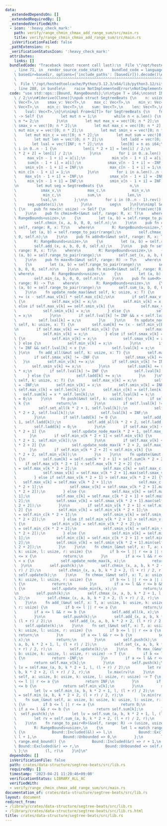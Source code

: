 ```yaml
---
data:
  _extendedDependsOn: []
  _extendedRequiredBy: []
  _extendedVerifiedWith:
  - icon: ':heavy_check_mark:'
    path: verify/range_chmin_chmax_add_range_sum/src/main.rs
    title: verify/range_chmin_chmax_add_range_sum/src/main.rs
  _isVerificationFailed: false
  _pathExtension: rs
  _verificationStatusIcon: ':heavy_check_mark:'
  attributes:
    links: []
  bundledCode: "Traceback (most recent call last):\n  File \"/opt/hostedtoolcache/Python/3.12.3/x64/lib/python3.12/site-packages/onlinejudge_verify/documentation/build.py\"\
    , line 71, in _render_source_code_stat\n    bundled_code = language.bundle(stat.path,\
    \ basedir=basedir, options={'include_paths': [basedir]}).decode()\n          \
    \         ^^^^^^^^^^^^^^^^^^^^^^^^^^^^^^^^^^^^^^^^^^^^^^^^^^^^^^^^^^^^^^^^^^^^^^^^^^^^^^^^^\n\
    \  File \"/opt/hostedtoolcache/Python/3.12.3/x64/lib/python3.12/site-packages/onlinejudge_verify/languages/rust.py\"\
    , line 288, in bundle\n    raise NotImplementedError\nNotImplementedError\n"
  code: "use std::ops::{Bound, RangeBounds};\n\ntype T = i64;\nconst INF: T = std::i64::MAX\
    \ / 2;\n\n#[derive(Clone)]\npub struct SegtreeBeats {\n    n: usize,\n    max_v:\
    \ Vec<T>,\n    smax_v: Vec<T>,\n    max_c: Vec<T>,\n    min_v: Vec<T>,\n    smin_v:\
    \ Vec<T>,\n    min_c: Vec<T>,\n    sum: Vec<T>,\n    len: Vec<T>,\n    ladd: Vec<T>,\n\
    \    lval: Vec<T>,\n}\n\nimpl From<&[T]> for SegtreeBeats {\n    fn from(a: &[T])\
    \ -> Self {\n        let mut n = 1;\n        while n < a.len() {\n           \
    \ n *= 2;\n        }\n\n        let mut max_v = vec![0; n * 2];\n        let mut\
    \ smax_v = vec![0; n * 2];\n        let mut max_c = vec![0; n * 2];\n        let\
    \ mut min_v = vec![0; n * 2];\n        let mut smin_v = vec![0; n * 2];\n    \
    \    let mut min_c = vec![0; n * 2];\n        let mut sum = vec![0; n * 2];\n\
    \        let mut len = vec![0; n * 2];\n        let ladd = vec![0; n * 2];\n \
    \       let lval = vec![INF; n * 2];\n\n        len[0] = n as i64;\n        for\
    \ i in 0..n - 1 {\n            len[i * 2 + 1] = len[i] / 2;\n            len[i\
    \ * 2 + 2] = len[i] / 2;\n        }\n\n        for i in 0..a.len() {\n       \
    \     max_v[n - 1 + i] = a[i];\n            min_v[n - 1 + i] = a[i];\n       \
    \     sum[n - 1 + i] = a[i];\n            smax_v[n - 1 + i] = -INF;\n        \
    \    smin_v[n - 1 + i] = INF;\n            max_c[n - 1 + i] = 1;\n           \
    \ min_c[n - 1 + i] = 1;\n        }\n\n        for i in a.len()..n {\n        \
    \    max_v[n - 1 + i] = -INF;\n            smax_v[n - 1 + i] = -INF;\n       \
    \     min_v[n - 1 + i] = INF;\n            smin_v[n - 1 + i] = INF;\n        }\n\
    \n        let mut seg = SegtreeBeats {\n            n,\n            max_v,\n \
    \           smax_v,\n            max_c,\n            min_v,\n            smin_v,\n\
    \            min_c,\n            sum,\n            len,\n            ladd,\n \
    \           lval,\n        };\n\n        for i in (0..n - 1).rev() {\n       \
    \     seg.update(i);\n        }\n\n        seg\n    }\n}\n\nimpl SegtreeBeats\
    \ {\n    pub fn new(n: usize) -> Self {\n        Self::from(vec![0; n].as_slice())\n\
    \    }\n\n    pub fn chmin<R>(&mut self, range: R, x: T)\n    where\n        R:\
    \ RangeBounds<usize>,\n    {\n        let (a, b) = self.range_to_pair(range);\n\
    \        self.chmin_(x, a, b, 0, 0, self.n);\n    }\n\n    pub fn chmax<R>(&mut\
    \ self, range: R, x: T)\n    where\n        R: RangeBounds<usize>,\n    {\n  \
    \      let (a, b) = self.range_to_pair(range);\n        self.chmax_(x, a, b, 0,\
    \ 0, self.n);\n    }\n\n    pub fn add<R>(&mut self, range: R, x: T)\n    where\n\
    \        R: RangeBounds<usize>,\n    {\n        let (a, b) = self.range_to_pair(range);\n\
    \        self.add_(x, a, b, 0, 0, self.n);\n    }\n\n    pub fn set<R>(&mut self,\
    \ range: R, x: T)\n    where\n        R: RangeBounds<usize>,\n    {\n        let\
    \ (a, b) = self.range_to_pair(range);\n        self.set_(x, a, b, 0, 0, self.n);\n\
    \    }\n\n    pub fn max<R>(&mut self, range: R) -> T\n    where\n        R: RangeBounds<usize>,\n\
    \    {\n        let (a, b) = self.range_to_pair(range);\n        self.max_(a,\
    \ b, 0, 0, self.n)\n    }\n\n    pub fn min<R>(&mut self, range: R) -> T\n   \
    \ where\n        R: RangeBounds<usize>,\n    {\n        let (a, b) = self.range_to_pair(range);\n\
    \        self.min_(a, b, 0, 0, self.n)\n    }\n\n    pub fn sum<R>(&mut self,\
    \ range: R) -> T\n    where\n        R: RangeBounds<usize>,\n    {\n        let\
    \ (a, b) = self.range_to_pair(range);\n        self.sum_(a, b, 0, 0, self.n)\n\
    \    }\n\n    fn update_node_max(&mut self, k: usize, x: T) {\n        self.sum[k]\
    \ += (x - self.max_v[k]) * self.max_c[k];\n\n        if self.max_v[k] == self.min_v[k]\
    \ {\n            self.max_v[k] = x;\n            self.min_v[k] = x;\n        }\
    \ else if self.max_v[k] == self.smin_v[k] {\n            self.max_v[k] = x;\n\
    \            self.smin_v[k] = x;\n        } else {\n            self.max_v[k]\
    \ = x;\n        }\n\n        if self.lval[k] != INF && x < self.lval[k] {\n  \
    \          self.lval[k] = x;\n        }\n    }\n\n    fn update_node_min(&mut\
    \ self, k: usize, x: T) {\n        self.sum[k] += (x - self.min_v[k]) * self.min_c[k];\n\
    \n        if self.max_v[k] == self.min_v[k] {\n            self.max_v[k] = x;\n\
    \            self.min_v[k] = x;\n        } else if self.smax_v[k] == self.min_v[k]\
    \ {\n            self.min_v[k] = x;\n            self.smax_v[k] = x;\n       \
    \ } else {\n            self.min_v[k] = x;\n        }\n\n        if self.lval[k]\
    \ != INF && self.lval[k] < x {\n            self.lval[k] = x;\n        }\n   \
    \ }\n\n    fn add_all(&mut self, k: usize, x: T) {\n        self.max_v[k] += x;\n\
    \        if self.smax_v[k] != -INF {\n            self.smax_v[k] += x;\n     \
    \   }\n        self.min_v[k] += x;\n        if self.smin_v[k] != INF {\n     \
    \       self.smin_v[k] += x;\n        }\n\n        self.sum[k] += self.len[k]\
    \ * x;\n        if self.lval[k] != INF {\n            self.lval[k] += x;\n   \
    \     } else {\n            self.ladd[k] += x;\n        }\n    }\n\n    fn set_all(&mut\
    \ self, k: usize, x: T) {\n        self.max_v[k] = x;\n        self.smax_v[k]\
    \ = -INF;\n        self.min_v[k] = x;\n        self.smin_v[k] = INF;\n       \
    \ self.max_c[k] = self.len[k];\n        self.min_c[k] = self.len[k];\n\n     \
    \   self.sum[k] = x * self.len[k];\n        self.lval[k] = x;\n        self.ladd[k]\
    \ = 0;\n    }\n\n    fn push(&mut self, k: usize) {\n        if self.n - 1 <=\
    \ k {\n            return;\n        }\n\n        if self.lval[k] != INF {\n  \
    \          self.set_all(k * 2 + 1, self.lval[k]);\n            self.set_all(k\
    \ * 2 + 2, self.lval[k]);\n            self.lval[k] = INF;\n            return;\n\
    \        }\n\n        if self.ladd[k] != 0 {\n            self.add_all(k * 2 +\
    \ 1, self.ladd[k]);\n            self.add_all(k * 2 + 2, self.ladd[k]);\n    \
    \        self.ladd[k] = 0;\n        }\n\n        if self.max_v[k] < self.max_v[k\
    \ * 2 + 1] {\n            self.update_node_max(k * 2 + 1, self.max_v[k]);\n  \
    \      }\n        if self.min_v[k * 2 + 1] < self.min_v[k] {\n            self.update_node_min(k\
    \ * 2 + 1, self.min_v[k]);\n        }\n\n        if self.max_v[k] < self.max_v[k\
    \ * 2 + 2] {\n            self.update_node_max(k * 2 + 2, self.max_v[k]);\n  \
    \      }\n        if self.min_v[k * 2 + 2] < self.min_v[k] {\n            self.update_node_min(k\
    \ * 2 + 2, self.min_v[k]);\n        }\n    }\n\n    fn update(&mut self, k: usize)\
    \ {\n        self.sum[k] = self.sum[k * 2 + 1] + self.sum[k * 2 + 2];\n\n    \
    \    if self.max_v[k * 2 + 1] < self.max_v[k * 2 + 2] {\n            self.max_v[k]\
    \ = self.max_v[k * 2 + 2];\n            self.max_c[k] = self.max_c[k * 2 + 2];\n\
    \            self.smax_v[k] = self.max_v[k * 2 + 1].max(self.smax_v[k * 2 + 2]);\n\
    \        } else if self.max_v[k * 2 + 1] > self.max_v[k * 2 + 2] {\n         \
    \   self.max_v[k] = self.max_v[k * 2 + 1];\n            self.max_c[k] = self.max_c[k\
    \ * 2 + 1];\n            self.smax_v[k] = self.smax_v[k * 2 + 1].max(self.max_v[k\
    \ * 2 + 2]);\n        } else {\n            self.max_v[k] = self.max_v[k * 2 +\
    \ 1];\n            self.max_c[k] = self.max_c[k * 2 + 1] + self.max_c[k * 2 +\
    \ 2];\n            self.smax_v[k] = self.smax_v[k * 2 + 1].max(self.smax_v[k *\
    \ 2 + 2]);\n        }\n\n        if self.min_v[k * 2 + 1] < self.min_v[k * 2 +\
    \ 2] {\n            self.min_v[k] = self.min_v[k * 2 + 1];\n            self.min_c[k]\
    \ = self.min_c[k * 2 + 1];\n            self.smin_v[k] = self.smin_v[k * 2 + 1].min(self.min_v[k\
    \ * 2 + 2]);\n        } else if self.min_v[k * 2 + 1] > self.min_v[k * 2 + 2]\
    \ {\n            self.min_v[k] = self.min_v[k * 2 + 2];\n            self.min_c[k]\
    \ = self.min_c[k * 2 + 2];\n            self.smin_v[k] = self.min_v[k * 2 + 1].min(self.smin_v[k\
    \ * 2 + 2]);\n        } else {\n            self.min_v[k] = self.min_v[k * 2 +\
    \ 1];\n            self.min_c[k] = self.min_c[k * 2 + 1] + self.min_c[k * 2 +\
    \ 2];\n            self.smin_v[k] = self.smin_v[k * 2 + 1].min(self.smin_v[k *\
    \ 2 + 2]);\n        }\n    }\n\n    fn chmin_(&mut self, x: T, a: usize, b: usize,\
    \ k: usize, l: usize, r: usize) {\n        if b <= l || r <= a || self.max_v[k]\
    \ <= x {\n            return;\n        }\n        if a <= l && r <= b && self.smax_v[k]\
    \ < x {\n            self.update_node_max(k, x);\n            return;\n      \
    \  }\n\n        self.push(k);\n        self.chmin_(x, a, b, k * 2 + 1, l, (l +\
    \ r) / 2);\n        self.chmin_(x, a, b, k * 2 + 2, (l + r) / 2, r);\n       \
    \ self.update(k);\n    }\n\n    fn chmax_(&mut self, x: T, a: usize, b: usize,\
    \ k: usize, l: usize, r: usize) {\n        if b <= l || r <= a || x <= self.min_v[k]\
    \ {\n            return;\n        }\n        if a <= l && r <= b && x < self.smin_v[k]\
    \ {\n            self.update_node_min(k, x);\n            return;\n        }\n\
    \n        self.push(k);\n        self.chmax_(x, a, b, k * 2 + 1, l, (l + r) /\
    \ 2);\n        self.chmax_(x, a, b, k * 2 + 2, (l + r) / 2, r);\n        self.update(k);\n\
    \    }\n\n    fn add_(&mut self, x: T, a: usize, b: usize, k: usize, l: usize,\
    \ r: usize) {\n        if b <= l || r <= a {\n            return;\n        }\n\
    \        if a <= l && r <= b {\n            self.add_all(k, x);\n            return;\n\
    \        }\n\n        self.push(k);\n        self.add_(x, a, b, k * 2 + 1, l,\
    \ (l + r) / 2);\n        self.add_(x, a, b, k * 2 + 2, (l + r) / 2, r);\n    \
    \    self.update(k);\n    }\n\n    fn set_(&mut self, x: T, a: usize, b: usize,\
    \ k: usize, l: usize, r: usize) {\n        if b <= l || r <= a {\n           \
    \ return;\n        }\n        if a <= l && r <= b {\n            self.set_all(k,\
    \ x);\n            return;\n        }\n\n        self.push(k);\n        self.set_(x,\
    \ a, b, k * 2 + 1, l, (l + r) / 2);\n        self.set_(x, a, b, k * 2 + 2, (l\
    \ + r) / 2, r);\n        self.update(k);\n    }\n\n    fn max_(&mut self, a: usize,\
    \ b: usize, k: usize, l: usize, r: usize) -> T {\n        if b <= l || r <= a\
    \ {\n            return -INF;\n        }\n        if a <= l && r <= b {\n    \
    \        return self.max_v[k];\n        }\n\n        self.push(k);\n        let\
    \ lv = self.max_(a, b, k * 2 + 1, l, (l + r) / 2);\n        let rv = self.max_(a,\
    \ b, k * 2 + 2, (l + r) / 2, r);\n        lv.max(rv)\n    }\n\n    fn min_(&mut\
    \ self, a: usize, b: usize, k: usize, l: usize, r: usize) -> T {\n        if b\
    \ <= l || r <= a {\n            return INF;\n        }\n        if a <= l && r\
    \ <= b {\n            return self.min_v[k];\n        }\n\n        self.push(k);\n\
    \        let lv = self.min_(a, b, k * 2 + 1, l, (l + r) / 2);\n        let rv\
    \ = self.min_(a, b, k * 2 + 2, (l + r) / 2, r);\n        lv.min(rv)\n    }\n\n\
    \    fn sum_(&mut self, a: usize, b: usize, k: usize, l: usize, r: usize) -> T\
    \ {\n        if b <= l || r <= a {\n            return 0;\n        }\n       \
    \ if a <= l && r <= b {\n            return self.sum[k];\n        }\n\n      \
    \  self.push(k);\n        let lv = self.sum_(a, b, k * 2 + 1, l, (l + r) / 2);\n\
    \        let rv = self.sum_(a, b, k * 2 + 2, (l + r) / 2, r);\n        lv + rv\n\
    \    }\n\n    fn range_to_pair<R>(&self, range: R) -> (usize, usize)\n    where\n\
    \        R: RangeBounds<usize>,\n    {\n        let l = match range.start_bound()\
    \ {\n            Bound::Included(&l) => l,\n            Bound::Excluded(&l) =>\
    \ l + 1,\n            Bound::Unbounded => 0,\n        };\n        let r = match\
    \ range.end_bound() {\n            Bound::Included(&r) => r + 1,\n           \
    \ Bound::Excluded(&r) => r,\n            Bound::Unbounded => self.n,\n       \
    \ };\n        (l, r)\n    }\n}\n"
  dependsOn: []
  isVerificationFile: false
  path: crates/data-structure/segtree-beats/src/lib.rs
  requiredBy: []
  timestamp: '2023-04-21 11:20:46+09:00'
  verificationStatus: LIBRARY_ALL_AC
  verifiedWith:
  - verify/range_chmin_chmax_add_range_sum/src/main.rs
documentation_of: crates/data-structure/segtree-beats/src/lib.rs
layout: document
redirect_from:
- /library/crates/data-structure/segtree-beats/src/lib.rs
- /library/crates/data-structure/segtree-beats/src/lib.rs.html
title: crates/data-structure/segtree-beats/src/lib.rs
---
```

